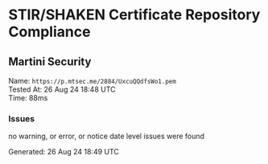 # STIR/SHAKEN Certificate Repository Compliance

## Martini Security

Name: `https://p.mtsec.me/2884/UxcuQQdfsWo1.pem`\
Tested At: 26 Aug 24 18:48 UTC\
Time: 88ms

### Issues

no warning, or error, or notice date level issues were found

Generated: 26 Aug 24 18:49 UTC
